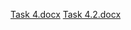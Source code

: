 [Task 4.docx](https://github.com/SowmyaRaji2349/cloud-computing-internship/files/12017600/Task.4.docx)
[Task 4.2.docx](https://github.com/SowmyaRaji2349/cloud-computing-internship/files/12028709/Task.4.2.docx)

